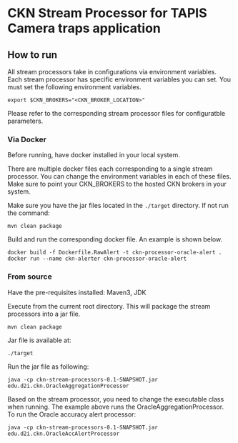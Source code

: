 # CKN Stream Processor for TAPIS Camera traps application

## How to run

All stream processors take in configurations via environment variables. Each stream processor has specific environment variables you can set. 
You must set the following environment variables. 
```shell
export $CKN_BROKERS="<CKN_BROKER_LOCATION>"
```
Please refer to the corresponding stream processor files for configuratble parameters. 

### Via Docker
Before running, have docker installed in your local system. 

There are multiple docker files each corresponding to a single stream processor. You can change the environment variables in each of these files. 
Make sure to point your CKN_BROKERS to the hosted CKN brokers in your system. 

Make sure you have the jar files located in the ```./target``` directory. If not run the command:
```shell
mvn clean package
```

Build and run the corresponding docker file. An example is shown below. 
```shell
docker build -f Dockerfile.RawAlert -t ckn-processor-oracle-alert .
docker run --name ckn-alerter ckn-processor-oracle-alert 
```

### From source
Have the pre-requisites installed: Maven3, JDK

Execute from the current root directory. This will package the stream processors into a jar file.
```shell
mvn clean package
```

Jar file is available at:
```shell
./target
```

Run the jar file as following:
```shell
java -cp ckn-stream-processors-0.1-SNAPSHOT.jar edu.d2i.ckn.OracleAggregationProcessor 
```

Based on the stream processor, you need to change the executable class when running. The example above runs the OracleAggregationProcessor. 
To run the Oracle accuracy alert processor:

```shell
java -cp ckn-stream-processors-0.1-SNAPSHOT.jar edu.d2i.ckn.OracleAccAlertProcessor
```

